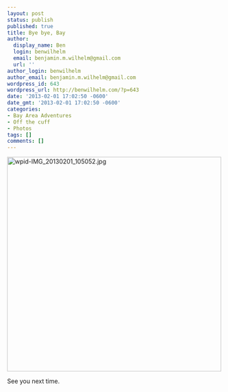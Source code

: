 ```yaml
---
layout: post
status: publish
published: true
title: Bye bye, Bay
author:
  display_name: Ben
  login: benwilhelm
  email: benjamin.m.wilhelm@gmail.com
  url: ''
author_login: benwilhelm
author_email: benjamin.m.wilhelm@gmail.com
wordpress_id: 643
wordpress_url: http://benwilhelm.com/?p=643
date: '2013-02-01 17:02:50 -0600'
date_gmt: '2013-02-01 17:02:50 -0600'
categories:
- Bay Area Adventures
- Off the cuff
- Photos
tags: []
comments: []
---
```

<p><a href="http://c9fdb1675999412f8bcb-7ceff41fb86acf15799809f3d548ce6b.r79.cf1.rackcdn.com/2/files/2013/02/wpid-IMG_20130201_105052.jpg"><img class="alignnone size-full wp-image-642" alt="wpid-IMG_20130201_105052.jpg" src="http://c9fdb1675999412f8bcb-7ceff41fb86acf15799809f3d548ce6b.r79.cf1.rackcdn.com/2/files/2013/02/wpid-IMG_20130201_105052.jpg" width="500" height="500" /></a></p>
<p>See you next time.</p>
